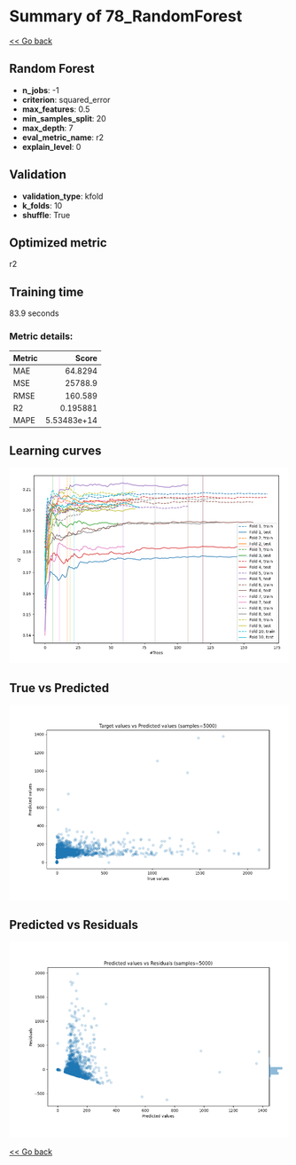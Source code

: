 # Summary of 78_RandomForest

[<< Go back](../README.md)


## Random Forest
- **n_jobs**: -1
- **criterion**: squared_error
- **max_features**: 0.5
- **min_samples_split**: 20
- **max_depth**: 7
- **eval_metric_name**: r2
- **explain_level**: 0

## Validation
 - **validation_type**: kfold
 - **k_folds**: 10
 - **shuffle**: True

## Optimized metric
r2

## Training time

83.9 seconds

### Metric details:
| Metric   |           Score |
|:---------|----------------:|
| MAE      |    64.8294      |
| MSE      | 25788.9         |
| RMSE     |   160.589       |
| R2       |     0.195881    |
| MAPE     |     5.53483e+14 |



## Learning curves
![Learning curves](learning_curves.png)
## True vs Predicted

![True vs Predicted](true_vs_predicted.png)


## Predicted vs Residuals

![Predicted vs Residuals](predicted_vs_residuals.png)



[<< Go back](../README.md)
